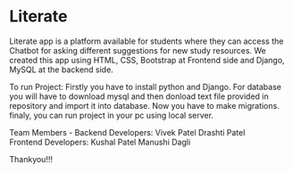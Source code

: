 # Literate
Literate app is a platform available for students where they can access the Chatbot for asking different suggestions for new study resources.
We created this app using HTML, CSS, Bootstrap at Frontend side and Django, MySQL at the backend side.

To run Project:
Firstly you have to install python and Django.
For database you will have to download mysql and then donload text file provided in repository and import it into database.
Now you have to make migrations.
finaly, you can run project in your pc using local server.

Team Members - Backend Developers:  Vivek Patel
                                    Drashti Patel <br>
               Frontend Developers: Kushal Patel
                                    Manushi Dagli                    



Thankyou!!!
